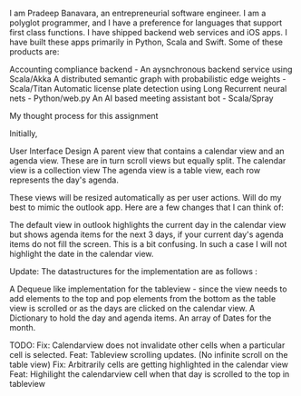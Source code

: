 I am Pradeep Banavara, an entrepreneurial software engineer. I am a polyglot
programmer, and I have a preference for languages that support first class
functions.
I have shipped backend web services and iOS apps. I have built these apps
primarily in Python, Scala and Swift. Some of these products are:

Accounting compliance backend - An aysnchronous backend service using
Scala/Akka
A distributed semantic graph with probabilistic edge weights - Scala/Titan
Automatic license plate detection using Long Recurrent neural nets -
Python/web.py
An AI based meeting assistant bot - Scala/Spray

My thought process for this assignment

Initially,

User Interface Design
A parent view that contains a calendar view and an agenda view.
These are in turn scroll views but equally split.
The calendar view is a collection view
The agenda view is a table view, each row represents the day's agenda.

These views will be resized automatically as per user actions. Will do my best
to mimic the outlook app. Here are a few changes that I can think of:

The default view in outlook highlights the current day in the calendar view but
shows agenda items for the next 3 days, if your current day's agenda items do
not fill the screen. This is a bit confusing. In such a case I will not highlight the date
in the calendar view.

Update:
The datastructures for the implementation are as follows :

A Dequeue like implementation for the tableview - since the view needs to add
elements to the top and pop elements from the bottom as the table view is
scrolled or as the days are clicked on the calendar view.
A Dictionary to hold the day and agenda items. 
An array of Dates for the month.

TODO:
Fix: Calendarview does not invalidate other cells when a particular cell is
selected. 
Feat: Tableview scrolling updates. (No infinite scroll on the table view)
Fix: Arbitrarily cells are getting highlighted in the calendar view
Feat: Highilight the calendarview cell when that day is scrolled to the top in
tableview


